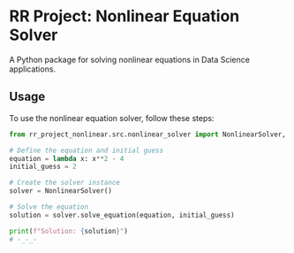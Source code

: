 # RR Project: Nonlinear Equation Solver

A Python package for solving nonlinear equations in Data Science applications.

## Usage

To use the nonlinear equation solver, follow these steps:

```python
from rr_project_nonlinear.src.nonlinear_solver import NonlinearSolver, nonlinear_solver_decorator

# Define the equation and initial guess
equation = lambda x: x**2 - 4
initial_guess = 2

# Create the solver instance
solver = NonlinearSolver()

# Solve the equation
solution = solver.solve_equation(equation, initial_guess)

print(f"Solution: {solution}")
# -_-_-
